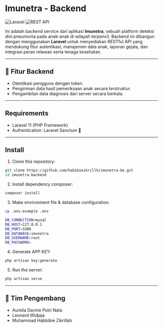 # Imunetra - Backend

![Laravel](https://img.shields.io/badge/Laravel-F72C1F?style=flat&logo=laravel&logoColor=white)
![REST API](https://img.shields.io/badge/API-RESTful-0052CC?style=flat&logo=api&logoColor=white)

Ini adalah backend service dari aplikasi **Imunetra**, sebuah platform deteksi dini pneumonia pada anak-anak di wilayah terpencil. Backend ini dibangun dengan menggunakan **Laravel** untuk menyediakan RESTful API yang mendukung fitur autentikasi, manajemen data anak, laporan gejala, dan integrasi peran relawan serta tenaga kesehatan.

---

## 🚀 Fitur Backend

- Otentikasi pengguna dengan token. 
- Pengiriman data hasil pemeriksaan anak secara terstruktur. 
- Pengambilan data diagnosis dari server secara berkala. 

---
## Requirements

- Laravel 11 (PHP Framework)
- Authentication: Laravel Sanctum 🔑

---

## Install

1. Clone this repository:
```bash
git clone https://github.com/habibiezkrillh/imunetra-be.git
cd imunetra-backend
```

2. Install dependency composer:
```bash
composer install
```

3. Make environment file & database configuration:
```bash
cp .env.example .env
```

```bash
DB_CONNECTION=mysql
DB_HOST=127.0.0.1
DB_PORT=3306
DB_DATABASE=imunetra
DB_USERNAME=root
DB_PASSWORD=
```

4. Generate APP KEY:
```bash
php artisan key:generate
```

5. Run the server:
```bash
php artisan serve
```

---

## 👥 Tim Pengembang

- Aurelia Davine Putri Nata
- Leonard Widjaja
- Muhammad Habbibie Zikrillah
